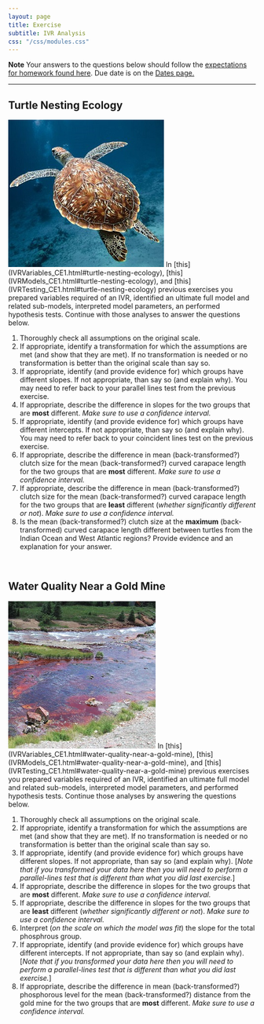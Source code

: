 ```yaml
---
layout: page
title: Exercise
subtitle: IVR Analysis
css: "/css/modules.css"
---
```


<div class="alert alert-warning">
  <strong>Note</strong> Your answers to the questions below should follow the <a href="../resources/hwformat" target="_blank">expectations for homework found here</a>. Due date is on the <a href="../../resources/Dates-Current" target="_blank">Dates page.</a>
</div>

----

## Turtle Nesting Ecology
<img src="../zimgs/hawksbill-turtle.jpg" alt="Decoration" class="img-right">
In [this](IVRVariables_CE1.html#turtle-nesting-ecology), [this](IVRModels_CE1.html#turtle-nesting-ecology), and [this](IVRTesting_CE1.html#turtle-nesting-ecology) previous exercises you prepared variables required of an IVR, identified an ultimate full model and related sub-models, interpreted model parameters, an performed hypothesis tests. Continue with those analyses to answer the questions below.

1. Thoroughly check all assumptions on the original scale.
1. If appropriate, identify a transformation for which the assumptions are met (and show that they are met). If no transformation is needed or no transformation is better than the original scale than say so.
1. If appropriate, identify (and provide evidence for) which groups have different slopes. If not appropriate, than say so (and explain why). You may need to refer back to your parallel lines test from the previous exercise.
1. If appropriate, describe the difference in slopes for the two groups that are **most** different. *Make sure to use a confidence interval.*
1. If appropriate, identify (and provide evidence for) which groups have different intercepts. If not appropriate, than say so (and explain why). You may need to refer back to your coincident lines test on the previous exercise.
1. If appropriate, describe the difference in mean (back-transformed?) clutch size for the mean (back-transformed?) curved carapace length for the two groups that are **most** different. *Make sure to use a confidence interval.*
1. If appropriate, describe the difference in mean (back-transformed?) clutch size for the mean (back-transformed?) curved carapace length for the two groups that are **least** different (*whether significantly different or not*). *Make sure to use a confidence interval.*
1. Is the mean (back-transformed?) clutch size at the **maximum** (back-transformed) curved carapace length different between turtles from the Indian Ocean and West Atlantic regions? Provide evidence and an explanation for your answer.

&nbsp;

## Water Quality Near a Gold Mine
<img src="../zimgs/GoldMineWQ.jpg" alt="Decoration" class="img-right">
In [this](IVRVariables_CE1.html#water-quality-near-a-gold-mine), [this](IVRModels_CE1.html#water-quality-near-a-gold-mine), and [this](IVRTesting_CE1.html#water-quality-near-a-gold-mine) previous exercises you prepared variables required of an IVR, identified an ultimate full model and related sub-models, interpreted model parameters, and performed hypothesis tests. Continue those analyses by answering the questions below.

1. Thoroughly check all assumptions on the original scale.
1. If appropriate, identify a transformation for which the assumptions are met (and show that they are met). If no transformation is needed or no transformation is better than the original scale than say so.
1. If appropriate, identify (and provide evidence for) which groups have different slopes. If not appropriate, than say so (and explain why). [*Note that if you transformed your data here then you will need to perform a parallel-lines test that is different than what you did last exercise.*]
1. If appropriate, describe the difference in slopes for the two groups that are **most** different. *Make sure to use a confidence interval.*
1. If appropriate, describe the difference in slopes for the two groups that are **least** different (*whether significantly different or not*). *Make sure to use a confidence interval.*
1. Interpret (*on the scale on which the model was fit*) the slope for the total phosphrous group.
1. If appropriate, identify (and provide evidence for) which groups have different intercepts. If not appropriate, than say so (and explain why). [*Note that if you transformed your data here then you will need to perform a parallel-lines test that is different than what you did last exercise.*]
1. If appropriate, describe the difference in mean (back-transformed?) phosphorous level for the mean (back-transformed?) distance from the gold mine for the two groups that are **most** different. *Make sure to use a confidence interval.*
